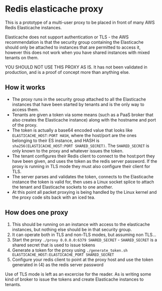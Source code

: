 # Redis elasticache proxy
This is a prototype of a multi-user proxy to be placed in front of many AWS Redis Elasticache instances.

Elasticache does not support authentication or TLS -  the AWS recommendation is that the security group containing the Elasticache should only be attached to instances that are permitted to access it, however this does not work when you have shared instances with mixed tenants on them.

YOU SHOULD NOT USE THIS PROXY AS IS. It has not been validated in production, and is a proof of concept more than anything else.

## How it works
* The proxy runs in the security group attached to all the Elasticache instances that have been started by tenants and is the only way to access them.
* Tenants are given a token via some means (such as a PaaS broker that also creates the Elasticache instance) along with the hostname and port of the proxy.
* The token is actually a base64 encoded value that looks like `ELASTICACHE_HOST:PORT HASH`, where the host/port are the ones belonging to their ES instance, and HASH is `sha256(ELASTICACHE_HOST:PORT SHARED_SECRET)`. The `SHARED_SECRET` is only known to the proxy and whatever issues the token.
* The tenant configures their Redis client to connect to the host:port they have been given, and uses the token as the redis server password. If the proxy is running in TLS mode they must also configure their client for TLS.
* The server parses and validates the token, connects to the Elasticache instance the token is valid for, then uses a Linux socket splice to attach the tenant and Elasticache sockets to one another.
* At this point all packet proxying is being handled by the Linux kernel and the proxy code sits back with an iced tea.

## How does one proxy
1. This should be running on an instance with access to the elasticache instances, but nothing else should be in that security group.
2. It can operate both in TLS and non-TLS modes, but assuming non TLS...
3. Start the proxy `./proxy 0.0.0.0:6379 SHARED_SECRET` - `SHARED_SECRET` is a shared secret that is used to issue tokens
4. Generate a token for the proxy using `./generate_token.sh ELASTICACHE_HOST:ELASTICACHE_PORT SHARED_SECRET`
5. Configure your redis client to point at the proxy host and use the token generated in (4) as the redis server password

Use of TLS mode is left as an excercise for the reader. As is writing some kind of broker to issue the tokens and create Elasticache instances to tenants.
